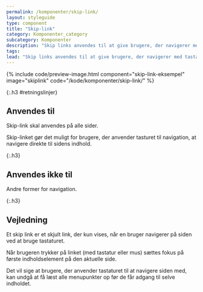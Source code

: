 ```yaml
---
permalink: /komponenter/skip-link/
layout: styleguide
type: component
title: "Skip-link"
category: Komponenter_category
subcategory: Komponenter
description: "Skip links anvendes til at give brugere, der navigerer med tastatur en bedre oplevelse."
tags: 
lead: "Skip links anvendes til at give brugere, der navigerer med tastatur en bedre oplevelse."
---
```


{% include code/preview-image.html component="skip-link-eksempel" image="skiplink" code="/kode/komponenter/skip-link/" %}

{:.h3 #retningslinjer}
## Anvendes til

Skip-link skal anvendes på alle sider.

Skip-linket gør det muligt for brugere, der anvender tasturet til navigation, at navigere direkte til sidens indhold.

{:.h3}
## Anvendes ikke til

Andre former for navigation.

{:.h3}
## Vejledning

Et skip link er et skjult link, der kun vises, når en bruger navigerer på siden ved at bruge tastaturet.

Når brugeren trykker på linket (med tastatur eller mus) sættes fokus på første indholdselement på den aktuelle side.

Det vil sige at brugere, der anvender tastaturet til at navigere siden med, kan undgå at få læst alle menupunkter op før de får adgang til selve indholdet.
